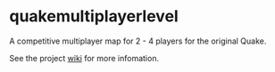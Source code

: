 # quakemultiplayerlevel

A competitive multiplayer map for 2 - 4 players for the original Quake.

See the project [wiki](https://github.com/sramirez124/quakemultiplayerlevel/wiki) for more infomation.
